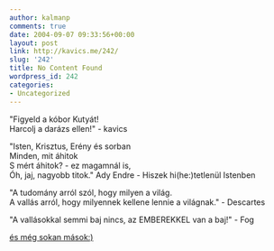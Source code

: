 ```yaml
---
author: kalmanp
comments: true
date: 2004-09-07 09:33:56+00:00
layout: post
link: http://kavics.me/242/
slug: '242'
title: No Content Found
wordpress_id: 242
categories:
- Uncategorized
---
```


"Figyeld a kóbor Kutyát!  
Harcolj a darázs ellen!" - kavics




"Isten, Krisztus, Erény és sorban  
Minden, mit áhitok  
S mért áhitok? - ez magamnál is,  
Óh, jaj, nagyobb titok." Ady Endre - Hiszek hi(he:)tetlenül Istenben




"A tudomány arról szól, hogy milyen a világ.  
A vallás arról, hogy milyennek kellene lennie a világnak." - Descartes




"A vallásokkal semmi baj nincs, az EMBEREKKEL van a baj!" - Fog




[és még sokan mások:)](http://awender.fullnet.hu/hun/idezet/valogat.htm)

